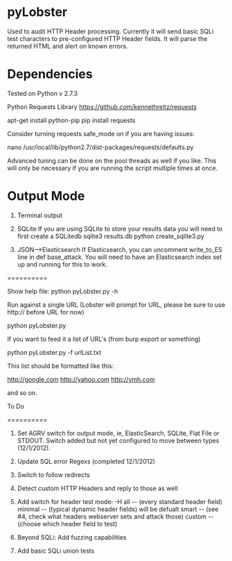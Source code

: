 pyLobster
=========

Used to audit HTTP Header processing.  Currently it will send basic SQLi test characters to pre-configured HTTP Header fields. It will parse the returned HTML and alert on known errors. 
 

Dependencies
============
Tested on Python v 2.7.3

Python Requests Library
https://github.com/kennethreitz/requests

  apt-get install python-pip
  pip install requests

Consider turning requests safe_mode on if you are having issues:

  nano /usr/local/lib/python2.7/dist-packages/requests/defaults.py

Advanced tuning can be done on the pool threads as well if you like. This will only be necessary if you are running the script multiple times at once. 

Output Mode
===========
1. Terminal output

2. SQLite 
If you are using SQLite to store your results data you will need to first create a SQLitedb
  sqlite3 results.db
  python create_sqlite3.py

3. JSON-->Elasticsearch 
If Elasticsearch, you can uncomment write_to_ES line in def base_attack. You will need to have an Elasticsearch index set up and running for this to work. 

==========

Show help file:
  python pyLobster.py -h 

Run against a single URL (Lobster will prompt for URL, please be sure to use http:// before URL for now)

  python pyLobster.py

If you want to feed it a list of URL's (from burp export or something)

  python pyLobster.py -f urlList.txt

This list should be formatted like this:

http://google.com
http://yahoo.com
http://ymh.com 

and so on. 

To Do

==========

1. Set AGRV switch for output mode, ie, ElasticSearch, SQLite, Flat File or STDOUT. Switch added but not yet configured to move between types (12/1/2012). 

2. Update SQL error Regexs (completed 12/1/2012) 

3. Switch to follow redirects

4. Detect custom HTTP Headers and reply to those as well

5. Add switch for header test mode: -H 
all -- (every standard header field) 
minimal -- (typical dynamic header fields) will be defualt 
smart -- (see #4, check what headers webserver sets and attack those)
custom -- (choose which header field to test)

6. Beyond SQLi: Add fuzzing capabilities 
7. Add basic SQLi union tests










